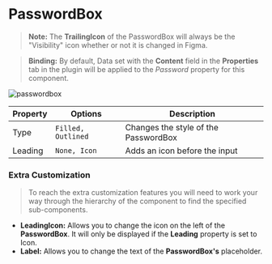 # PasswordBox

> **Note:** The **TrailingIcon** of the PasswordBox will always be the "Visibility" icon whether or not it is changed in Figma.

> **Binding:** By default, Data set with the **Content** field in the **Properties** tab in the plugin will be applied to the *Password* property for this component.

![passwordbox](./images/passwordbox.png)

| Property | Options            | Description                          |
| -------- | ------------------ | ------------------------------------ |
| Type     | `Filled, Outlined` | Changes the style of the PasswordBox |
| Leading  | `None, Icon`       | Adds an icon before the input        |

### Extra Customization

> To reach the extra customization features you will need to work your way through the hierarchy of the component to find the specified sub-components.  

- **LeadingIcon:** Allows you to change the icon on the left of the **PasswordBox**. It will only be displayed if the **Leading** property is set to Icon.
- **Label:** Allows you to change the text of the **PasswordBox's** placeholder.
